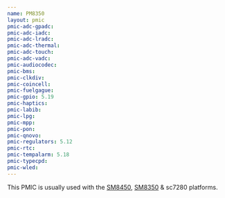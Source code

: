 ```yaml
---
name: PM8350
layout: pmic
pmic-adc-gpadc:
pmic-adc-iadc:
pmic-adc-lradc:
pmic-adc-thermal:
pmic-adc-touch:
pmic-adc-vadc:
pmic-audiocodec:
pmic-bms:
pmic-clkdiv:
pmic-coincell:
pmic-fuelgague:
pmic-gpio: 5.19
pmic-haptics:
pmic-labib:
pmic-lpg:
pmic-mpp:
pmic-pon:
pmic-qnovo:
pmic-regulators: 5.12
pmic-rtc:
pmic-tempalarm: 5.18
pmic-typecpd:
pmic-wled:
---
```

This PMIC is usually used with the [SM8450](../soc/sm8450), [SM8350](../soc/sm8350) & sc7280 platforms.
